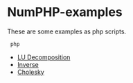 NumPHP-examples
===============

These are some examples as php scripts.

```
 php 
```

* [LU Decomposition](NumPHPExamples/LinAlg/ludecomposition.php)
* [Inverse](NumPHPExamples/LinAlg/inverse.php)
* [Cholesky](NumPHPExamples/LinAlg/cholesky.php)
